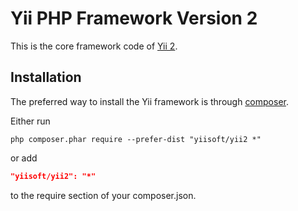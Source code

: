 Yii PHP Framework Version 2
===========================

This is the core framework code of [Yii 2](https://github.com/yiisoft/yii2).


Installation
------------

The preferred way to install the Yii framework is through [composer](http://getcomposer.org/download/).

Either run

```
php composer.phar require --prefer-dist "yiisoft/yii2 *"
```

or add

```json
"yiisoft/yii2": "*"
```

to the require section of your composer.json.
